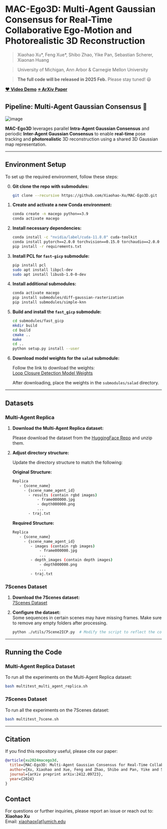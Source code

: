 # MAC-Ego3D: Multi-Agent Gaussian Consensus for Real-Time Collaborative Ego-Motion and Photorealistic 3D Reconstruction
> Xiaohao Xu*, Feng Xue*, Shibo Zhao, Yike Pan, Sebastian Scherer, Xiaonan Huang

> University of Michigan, Ann Arbor & Carnegie Mellon University

> **The full code will be released in 2025 Feb.** Please stay tuned! :smiley:

[**:heart: Video Demo**](https://youtu.be/JOLQI_MNGAQ) [**:star: ArXiv Paper**](https://arxiv.org/abs/2412.09723)


## Pipeline: Multi-Agent Gaussian Consensus :raised_hands:

![image](https://github.com/user-attachments/assets/0a91e6ad-89a2-4eb4-95bd-4d7f2a3a4d3d)

**MAC-Ego3D** leverages parallel **Intra-Agent Gaussian Consensus** and periodic **Inter-Agent
Gaussian Consensus** to enable **real-time** pose tracking and **photorealistic** 3D reconstruction using a shared 3D Gaussian map representation.


---

## Environment Setup

To set up the required environment, follow these steps:

0. **Git clone the repo with submodules:**
   ```bash
   git clone --recursive https://github.com/Xiaohao-Xu/MAC-Ego3D.git
   ```   

1. **Create and activate a new Conda environment:**

   ```bash
   conda create -n macego python==3.9
   conda activate macego
   ```

2. **Install necessary dependencies:**

   ```bash
   conda install -c "nvidia/label/cuda-11.8.0" cuda-toolkit
   conda install pytorch==2.0.0 torchvision==0.15.0 torchaudio==2.0.0 pytorch-cuda=11.8 -c pytorch -c nvidia
   pip install -r requirements.txt
   ```

3. **Install PCL for `fast-gicp` submodule:**

   ```bash
   pip install pcl
   sudo apt install libpcl-dev
   sudo apt install libusb-1.0-0-dev
   ```

4. **Install additional submodules:**

   ```bash
   conda activate macego
   pip install submodules/diff-gaussian-rasterization
   pip install submodules/simple-knn
   ```

5. **Build and install the `fast_gicp` submodule:**

   ```bash
   cd submodules/fast_gicp
   mkdir build
   cd build
   cmake ..
   make
   cd ..
   python setup.py install --user
   ```

6. **Download model weights for the `salad` submodule:**

   Follow the link to download the weights:  
   [Loop Closure Detection Model Weights](https://drive.google.com/file/d/1u83Dmqmm1-uikOPr58IIhfIzDYwFxCy1/view)

   After downloading, place the weights in the `submodules/salad` directory.

---

## Datasets

### Multi-Agent Replica

1. **Download the Multi-Agent Replica dataset:**

   Please download the dataset from the [HuggingFace Repo](https://huggingface.co/datasets/wssy37/CP-SLAM_dataset) and unzip them.

2. **Adjust directory structure:**

   Update the directory structure to match the following:

   **Original Structure:**
   ```bash
   Replica
      - {scene_name}
        - {scene_name_agent_id}
          - results (contain rgbd images)
              - frame000000.jpg
              - depth000000.png
              ...
          - traj.txt
   ```

   **Required Structure:**
   ```bash
   Replica
      - {scene_name}
        - {scene_name_agent_id}
           - images (contain rgb images)
               - frame000000.jpg
               ...
           - depth_images (contain depth images)
               - depth000000.png
               ...
           - traj.txt
   ```

### 7Scenes Dataset

1. **Download the 7Scenes dataset:**  
   [7Scenes Dataset](https://www.microsoft.com/en-us/research/project/rgb-d-dataset-7-scenes/)

2. **Configure the dataset:**  
   Some sequences in certain scenes may have missing frames. Make sure to remove any empty folders after processing.

   ```bash
   python ./utils/7Scene2ICP.py  # Modify the script to reflect the correct dataset and output paths
   ```

---


## Running the Code

### Multi-Agent Replica Dataset

To run all the experiments on the Multi-Agent Replica dataset:

```bash
bash multitest_multi_agent_replica.sh
```

### 7Scenes Dataset

To run all the experiments on the 7Scenes dataset:

```bash
bash multitest_7scene.sh
```

---

## Citation

If you find this repository useful, please cite our paper:

```bibtex
@article{xu2024macego3d,
  title={MAC-Ego3D: Multi-Agent Gaussian Consensus for Real-Time Collaborative Ego-Motion and Photorealistic 3D Reconstruction},
  author={Xu, Xiaohao and Xue, Feng and Zhao, Shibo and Pan, Yike and Scherer, Sebastian and Huang, Xiaonan},
  journal={arXiv preprint arXiv:2412.09723},
  year={2024}
}
```



## Contact

For questions or further inquiries, please report an issue or reach out to:  **Xiaohao Xu**  
Email: [xiaohaox[at]umich.edu](mailto:xiaohaox[at]umich.edu)
